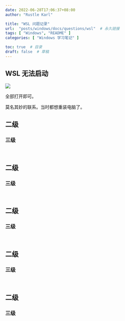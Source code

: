 ```yaml
---
date: 2022-06-28T17:06:37+08:00
author: "Rustle Karl"

title: "WSL 问题记录"
url:  "posts/windows/docs/questions/wsl"  # 永久链接
tags: [ "Windows", "README" ]
categories: [ "Windows 学习笔记" ]

toc: true  # 目录
draft: false  # 草稿
---
```


## WSL 无法启动

![](http://dd-static.jd.com/ddimg/jfs/t1/179732/35/24983/99273/62bac4cfE9931dc27/a6c627b347cab771.png)

全部打开即可。

莫名其妙的联系。当时都想重装电脑了。

## 二级

### 三级

```shell

```

```shell

```


## 二级

### 三级

```shell

```

```shell

```


## 二级

### 三级

```shell

```

```shell

```


## 二级

### 三级

```shell

```

```shell

```


## 二级

### 三级

```shell

```

```shell

```

